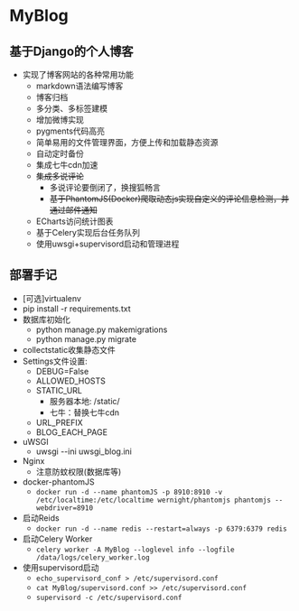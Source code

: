 # MyBlog

## 基于Django的个人博客
- 实现了博客网站的各种常用功能
    - markdown语法编写博客
    - 博客归档
    - 多分类、多标签建模
    - 增加微博实现
    - pygments代码高亮
    - 简单易用的文件管理界面，方便上传和加载静态资源
    - 自动定时备份
    - 集成七牛cdn加速
    - ~~集成多说评论~~
        - 多说评论要倒闭了，换搜狐畅言
        - ~~基于PhantomJS(Docker)爬取动态js实现自定义的评论信息检测，并通过邮件通知~~
    - ECharts访问统计图表
    - 基于Celery实现后台任务队列
    - 使用uwsgi+supervisord启动和管理进程


## 部署手记
- [可选]virtualenv
- pip install -r requirements.txt
- 数据库初始化
    + python manage.py makemigrations
    + python manage.py migrate
- collectstatic收集静态文件
- Settings文件设置:
    - DEBUG=False
    - ALLOWED_HOSTS
    - STATIC_URL
        - 服务器本地: /static/
        - 七牛：替换七牛cdn
    - URL_PREFIX
    - BLOG_EACH_PAGE
-  uWSGI
    +  uwsgi --ini uwsgi_blog.ini
-  Nginx
    - 注意防蚊权限(数据库等)
- docker-phantomJS
    - ```docker run -d --name phantomJS -p 8910:8910 -v /etc/localtime:/etc/localtime wernight/phantomjs phantomjs --webdriver=8910```
- 启动Reids
    - ```docker run -d --name redis --restart=always -p 6379:6379 redis```
- 启动Celery Worker
    - ```celery worker -A MyBlog --loglevel info --logfile /data/logs/celery_worker.log```
- 使用supervisord启动
    - ```echo_supervisord_conf > /etc/supervisord.conf```
    - ```cat MyBlog/supervisord.conf >> /etc/supervisord.conf```
    - ```supervisord -c /etc/supervisord.conf```


